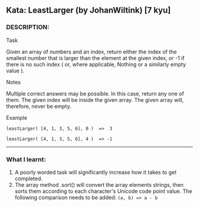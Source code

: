 ## Kata: LeastLarger (by JohanWiltink) [7 kyu]

### DESCRIPTION:

Task

Given an array of numbers and an index, return either the index of the smallest number that is larger than the element at the given index, or -1 if there is no such index ( or, where applicable, Nothing or a similarly empty value ).

Notes

Multiple correct answers may be possible. In this case, return any one of them.
The given index will be inside the given array.
The given array will, therefore, never be empty.

Example

`leastLarger( [4, 1, 3, 5, 6], 0 )  =>  3`

`leastLarger( [4, 1, 3, 5, 6], 4 )  => -1`

---
### What I learnt:

1. A poorly worded task will significantly increase how it takes to get completed.
2. The array method .sort() will convert the array elements strings, then sorts them according to each character's Unicode code point value.
   The following comparison needs to be added:
   `(a, b) => a - b`
